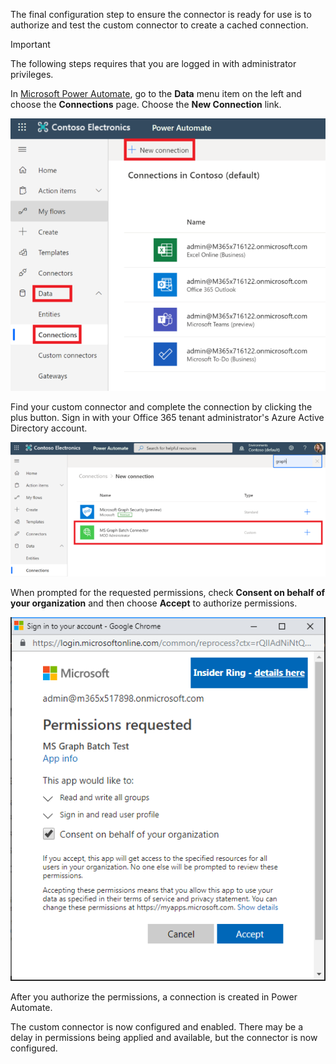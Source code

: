 <!-- markdownlint-disable MD002 MD041 -->

The final configuration step to ensure the connector is ready for use is to authorize and test the custom connector to create a cached connection.

> [!IMPORTANT]
> The following steps requires that you are logged in with administrator privileges.

In [Microsoft Power Automate](https://flow.microsoft.com), go to the **Data** menu item on the left and choose the **Connections** page. Choose the **New Connection** link.

![A screen shot of the New connection button](../../images/power-automate/new-connection.png)

Find your custom connector and complete the connection by clicking the plus button. Sign in with your Office 365 tenant administrator's Azure Active Directory account.

![A screen shot of the connections list](../../images/power-automate/connection-sign-in.png)

When prompted for the requested permissions, check **Consent on behalf of your organization** and then choose **Accept** to authorize permissions.

![A screen shot of the consent prompt](../../images/power-automate/consent-prompt.png)

After you authorize the permissions, a connection is created in Power Automate.

The custom connector is now configured and enabled. There may be a delay in permissions being applied and available, but the connector is now configured.
